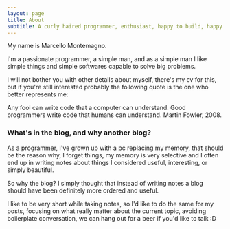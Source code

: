 ```yaml
---
layout: page
title: About
subtitle: A curly haired programmer, enthusiast, happy to build, happy to break if needed
---
```


My name is Marcello Montemagno.

I'm a passionate programmer, a simple man, and as a simple man I like simple things and simple softwares capable to solve big problems.

I will not bother you with other details about myself, there's my cv for this, but if you're still interested probably the following quote is the one who better represents me:

Any fool can write code that a computer can understand. Good programmers write code that humans can understand.
Martin Fowler, 2008.

### What's in the blog, and why another blog?

As a programmer, I've grown up with a pc replacing my memory, that should be the reason why, I forget things, my memory is very selective and I often end up in writing notes about things I considered useful, interesting, or simply beautiful.

So why the blog? I simply thought that instead of writing notes a blog should have been definitely more ordered and useful.

I like to be very short while taking notes, so I'd like to do the same for my posts, focusing on what really matter about the current topic, avoiding boilerplate conversation, we can hang out for a beer if you'd like to talk :D
